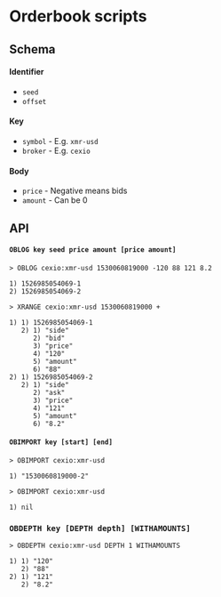 # Orderbook scripts


## Schema

#### Identifier

- `seed`
- `offset`

#### Key

- `symbol` - E.g. `xmr-usd`
- `broker` - E.g. `cexio`

#### Body

- `price` - Negative means bids
- `amount` - Can be 0

## API

#### `OBLOG key seed price amount [price amount]`

```
> OBLOG cexio:xmr-usd 1530060819000 -120 88 121 8.2

1) 1526985054069-1
2) 1526985054069-2

> XRANGE cexio:xmr-usd 1530060819000 +

1) 1) 1526985054069-1
   2) 1) "side"
      2) "bid"
      3) "price"
      4) "120"
      5) "amount"
      6) "88"
2) 1) 1526985054069-2
   2) 1) "side"
      2) "ask"
      3) "price"
      4) "121"
      5) "amount"
      6) "8.2"
```
#### `OBIMPORT key [start] [end]`

```
> OBIMPORT cexio:xmr-usd 

1) "1530060819000-2"

> OBIMPORT cexio:xmr-usd 

1) nil
```

### `OBDEPTH key [DEPTH depth] [WITHAMOUNTS]`

```
> OBDEPTH cexio:xmr-usd DEPTH 1 WITHAMOUNTS

1) 1) "120"
   2) "88"
2) 1) "121"
   2) "8.2"
```
